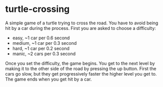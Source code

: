 # turtle-crossing

A simple game of a turtle trying to cross the road.
You have to avoid being hit by a car during the process.
First you are asked to choose a difficulty:

- easy, ~1 car per 0.6 second
- medium, ~1 car per 0.3 second
- hard, ~1 car per 0.2 second
- manic, ~2 cars per 0.3 second

Once you set the difficulty, the game begins. You get to
the next level by making it to the other side of the road 
by pressing the up button. First the cars go slow, but they 
get progressively faster the higher level you get to. The 
game ends when you get hit by a car.